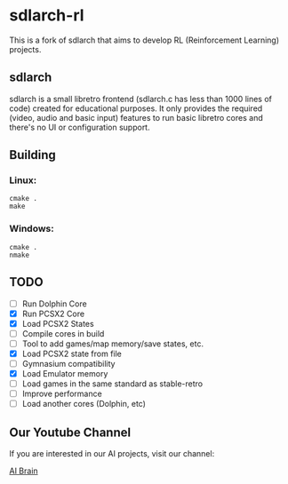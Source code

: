 # sdlarch-rl

This is a fork of sdlarch that aims to develop RL (Reinforcement Learning) projects.

## sdlarch

sdlarch is a small libretro frontend (sdlarch.c has less than 1000 lines of
code) created for educational purposes. It only provides the required (video,
audio and basic input) features to run basic libretro cores and there's no UI
or configuration support.

## Building

### Linux:

```shell
cmake .
make
```

### Windows:

```shell
cmake .
nmake
```

## TODO

- [ ] Run Dolphin Core
- [x] Run PCSX2 Core
- [x] Load PCSX2 States
- [ ] Compile cores in build
- [ ] Tool to add games/map memory/save states, etc.
- [x] Load PCSX2 state from file
- [ ] Gymnasium compatibility
- [x] Load Emulator memory
- [ ] Load games in the same standard as stable-retro
- [ ] Improve performance
- [ ] Load another cores (Dolphin, etc)

## Our Youtube Channel

If you are interested in our AI projects, visit our channel:

[AI Brain](https://www.youtube.com/@AiBrainAi?sub_confirmation=1)


